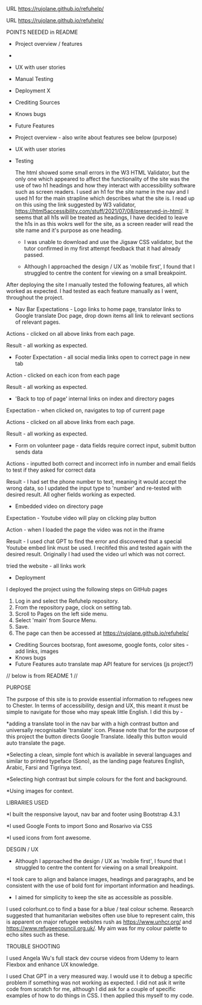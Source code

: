 
URL  https://rujolane.github.io/refuhelp/

URL  https://rujolane.github.io/refuhelp/

POINTS NEEDED in README
* Project overview / features
* 
* UX with user stories
* Manual Testing
* Deployment  X
* Crediting Sources
* Knows bugs
* Future Features


* Project overview - also write about features
see below (purpose)
* UX with user stories
* Testing

  The html showed some small errors in the W3 HTML Validator, but the only one which appeared to affect the functionality of the site was the use of two h1 headings and how they interact with accessibility software such as screen readers. I used an h1 for the site name in the nav and I used h1 for the main strapline which describes what the site is.
  I read up on this using the link suggested by W3 validator, https://html5accessibility.com/stuff/2021/07/08/preserved-in-html/. It seems that all h1s will be treated as headings, I have decided to leave the h1s in as this wokrs well for the site, as a screen reader will read the site name and it's purpose as one heading.

  * I was unable to download and use the Jigsaw CSS validator, but the tutor confirmed in my first attempt feedback that it had already passed.

  * Although I approached the design / UX as 'mobile first', I found that I struggled to centre the content for viewing on a small breakpoint.

After deploying the site I manually tested the following features, all which worked as expected. I had tested as each feature manually as I went, throughout the project.

* Nav Bar
 Expectations -  Logo links to home page, translator links to Google translate Doc page, drop down items all link to relevant sections of relevant pages.

 Actions - clicked on all above links from each page.

 Result - all working as expected.

 * Footer
 Expectation - all social media links open to correct page in new tab

 Action - clicked on each icon from each page

 Result - all working as expected.

 * 'Back to top of page' internal links on index and directory pages

 Expectation - when clicked on, navigates to top of current page

Actions - clicked on all above links from each page.

 Result - all working as expected.

* Form on volunteer page - data fields require correct input, submit button sends data

Actions - inputted both correct and incorrect info in number and email fields to test if they asked for correct data 

Result - I had set the phone number to text, meaning it would accept the wrong data, so I updated the input type to 'number' and re-tested with desired result. All ogher fields working as expected.

* Embedded video on directory page

Expectation - Youtube video will play on clicking play button

Action - when I loaded the page the video was not in the iframe

Result - I used chat GPT to find the error and discovered that a special Youtube embed link must be used. I recitifed this and tested again with the desired result. Originally I had used the video url which was not correct.




tried the website - all links work

* Deployment

I deployed the project using the following steps on GitHub pages

1. Log in and select the Refuhelp repository.
2. From the repository page, clock on setting tab.
3. Scroll to Pages on the left side menu.
4. Select 'main' from Source Menu.
5. Save.
6. The page can then be accessed at https://rujolane.github.io/refuhelp/


* Crediting Sources
bootsrap, font awesome, google fonts, color sites - add links, images
* Knows bugs
* Future Features
auto translate
map API feature for services (js project?)

// below is from README 1 //

PURPOSE

The purpose of this site is to provide essential information to refugees new to Chester. In terms of accessibility, design and UX, this meant it must be simple to navigate for those who may speak little English. I did this by - 

*adding a translate tool in the nav bar with a high contrast button and universally recognisable 'translate' icon. Please note that for the purpose of this project the button directs Google Translate. Ideally this button would auto translate the page.

*Selecting a clean, simple font which is available in several languages and similar to printed typeface (Sono), as the landing page features English, Arabic, Farsi and Tigrinya text.

*Selecting high contrast but simple colours for the font and background.

*Using images for context.

LIBRARIES USED

*I built the responsive layout, nav bar and footer using Bootstrap 4.3.1

*I used Google Fonts to import Sono and Rosarivo via CSS

*I used icons from font awesome.


DESGIN / UX

* Although I approached the design / UX as 'mobile first', I found that I struggled to centre the content for viewing on a small breakpoint. 

*I took care to align and balance images, headings and paragraphs, and be consistent with the use of bold font for important information and headings. 

* I aimed for simplicity to keep the site as accessible as possible.

I used colorhunt.co to find a base for a blue / teal colour scheme. Research suggested that humanitarian websites often use blue to represent calm, this is apparent on major refugee websites rush as https://www.unhcr.org/ and https://www.refugeecouncil.org.uk/. My aim was for my colour palette to echo sites such as these.

TROUBLE SHOOTING

I used Angela Wu's full stack dev course videos from Udemy to learn Flexbox and enhance UX knowledge.

I used Chat GPT in a very measured way. I would use it to debug a specific problem if something was not working as expected. I did not ask it write code from scratch for me, although I did ask for a couple of specific examples of how to do things in CSS. I then applied this myself to my code.


